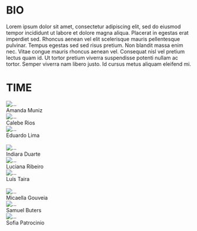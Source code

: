 <h1 class="display-1 sub-title">BIO</h1>

<p>
    Lorem ipsum dolor sit amet, consectetur adipiscing elit, sed do eiusmod tempor incididunt ut labore et dolore magna aliqua. Placerat in egestas erat imperdiet sed. Rhoncus aenean vel elit scelerisque mauris pellentesque pulvinar. Tempus egestas sed sed risus pretium. Non blandit massa enim nec. Vitae congue mauris rhoncus aenean vel. Consequat nisl vel pretium lectus quam id. Ut tortor pretium viverra suspendisse potenti nullam ac tortor. Semper viverra nam libero justo. Id cursus metus aliquam eleifend mi. 
</p>

<h1 class="display-1 sub-title2">TIME</h1>

 
<div class="container">
  <div class="row">
    <div class="col-sm container-img">
        <img src="./assets/imgs/people/amanda.jpg" alt="..." class="img-thumbnail image">
            <div class="middle">
              <div class="text">
                Amanda Muniz
              </div>
            </div>
    </div>
    <div class="col-sm container-img">
      <img src="./assets/imgs/people/calebe.jpg" alt="..." class="img-thumbnail image">    
          <div class="middle">
            <div class="text">
              Calebe Rios
            </div>
          </div>
    </div>
    <div class="col-sm container-img">
      <img src="./assets/imgs/people/eduardo.jpg" alt="..." class="img-thumbnail image">
        <div class="middle">
          <div class="text">
            Eduardo Lima
          </div>
        </div>
    </div>
  </div>
  <br />
  <div class="row">
    <div class="col-sm container-img">
        <img src="./assets/imgs/people/indi.jpg" alt="..." class="img-thumbnail image">
        <div class="middle">
          <div class="text">
            Indiara Duarte
          </div>
        </div>
    </div>
    <div class="col-sm container-img">
      <img src="./assets/imgs/people/lu.jpg" alt="..." class="img-thumbnail image">    
        <div class="middle">
            <div class="text">
              Luciana Ribeiro
            </div>
        </div>
    </div>
    <div class="col-sm container-img">
      <img src="./assets/imgs/people/luis.jpg" alt="..." class="img-thumbnail image">
        <div class="middle">
            <div class="text">
              Luís Taira
            </div>
        </div>
    </div>
  </div>
    <br />
   <div class="row">
    <div class="col-sm container-img">
        <img src="./assets/imgs/people/micaella.jpg" alt="..." class="img-thumbnail image">
        <div class="middle">
          <div class="text">
            Micaella Gouveia
          </div>
        </div>
    </div>
    <div class="col-sm container-img">
      <img src="./assets/imgs/people/samuel.jpg" alt="..." class="img-thumbnail image">    
      <div class="middle">
          <div class="text">
            Samuel Buters
          </div>
      </div>
    </div>
    <div class="col-sm container-img">
      <img src="./assets/imgs/people/sofia.jpg" alt="..." class="img-thumbnail image">
      <div class="middle">
          <div class="text">
            Sofia Patrocinio
          </div>
        </div>
    </div>
  </div>
</div>